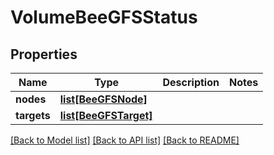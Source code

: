 # VolumeBeeGFSStatus

## Properties

Name | Type | Description | Notes
------------ | ------------- | ------------- | -------------
**nodes** | [**list[BeeGFSNode]**](BeeGFSNode.md) |  | 
**targets** | [**list[BeeGFSTarget]**](BeeGFSTarget.md) |  | 

[[Back to Model list]](../#documentation-for-models) [[Back to API list]](../#documentation-for-api-endpoints) [[Back to README]](../)



